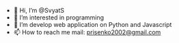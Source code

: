 - 👋 Hi, I’m @SvyatS
- 👀 I’m interested in programming
- 🌱 I’m develop web application on Python and Javascript
- 📫 How to reach me mail: prisenko2002@gmail.com

